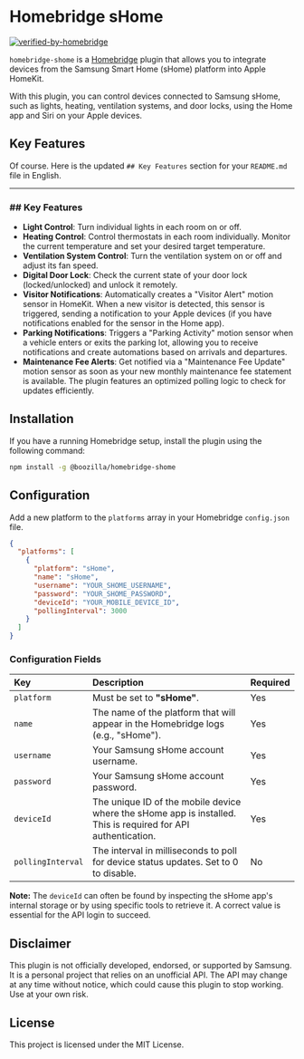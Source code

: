 # Homebridge sHome

[![verified-by-homebridge](https://img.shields.io/badge/homebridge-verified-blueviolet?color=%23491F59&style=for-the-badge&logoColor=%23FFFFFF&logo=homebridge)](https://github.com/homebridge/homebridge/wiki/Verified-Plugins)

`homebridge-shome` is a [Homebridge](https://homebridge.io/) plugin that allows you to integrate devices from the
Samsung Smart Home (sHome) platform into Apple HomeKit.

With this plugin, you can control devices connected to Samsung sHome, such as lights, heating, ventilation systems, and
door locks, using the Home app and Siri on your Apple devices.

## Key Features

Of course. Here is the updated `## Key Features` section for your `README.md` file in English.

---

### ## Key Features

* **Light Control**: Turn individual lights in each room on or off.
* **Heating Control**: Control thermostats in each room individually. Monitor the current temperature and set your desired target temperature.
* **Ventilation System Control**: Turn the ventilation system on or off and adjust its fan speed.
* **Digital Door Lock**: Check the current state of your door lock (locked/unlocked) and unlock it remotely.
* **Visitor Notifications**: Automatically creates a "Visitor Alert" motion sensor in HomeKit. When a new visitor is detected, this sensor is triggered, sending a notification to your Apple devices (if you have notifications enabled for the sensor in the Home app).
* **Parking Notifications**: Triggers a "Parking Activity" motion sensor when a vehicle enters or exits the parking lot, allowing you to receive notifications and create automations based on arrivals and departures.
* **Maintenance Fee Alerts**: Get notified via a "Maintenance Fee Update" motion sensor as soon as your new monthly maintenance fee statement is available. The plugin features an optimized polling logic to check for updates efficiently.

## Installation

If you have a running Homebridge setup, install the plugin using the following command:

```sh
npm install -g @boozilla/homebridge-shome
```

## Configuration

Add a new platform to the `platforms` array in your Homebridge `config.json` file.

```json
{
  "platforms": [
    {
      "platform": "sHome",
      "name": "sHome",
      "username": "YOUR_SHOME_USERNAME",
      "password": "YOUR_SHOME_PASSWORD",
      "deviceId": "YOUR_MOBILE_DEVICE_ID",
      "pollingInterval": 3000
    }
  ]
}
```

### Configuration Fields

| Key               | Description                                                                                                   | Required |
|:------------------|:--------------------------------------------------------------------------------------------------------------|:---------|
| `platform`        | Must be set to **"sHome"**.                                                                                   | Yes      |
| `name`            | The name of the platform that will appear in the Homebridge logs (e.g., "sHome").                             | Yes      |
| `username`        | Your Samsung sHome account username.                                                                          | Yes      |
| `password`        | Your Samsung sHome account password.                                                                          | Yes      |
| `deviceId`        | The unique ID of the mobile device where the sHome app is installed. This is required for API authentication. | Yes      |
| `pollingInterval` | The interval in milliseconds to poll for device status updates. Set to 0 to disable.                          | No       |

**Note:** The `deviceId` can often be found by inspecting the sHome app's internal storage or by using specific tools to
retrieve it. A correct value is essential for the API login to succeed.

## Disclaimer

This plugin is not officially developed, endorsed, or supported by Samsung. It is a personal project that relies on an
unofficial API. The API may change at any time without notice, which could cause this plugin to stop working. Use at
your own risk.

## License

This project is licensed under the MIT License.
